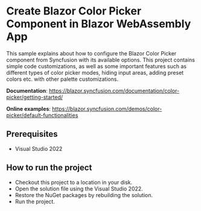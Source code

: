 # Create Blazor Color Picker Component in Blazor WebAssembly App

This sample explains about how to configure the Blazor Color Picker component from Syncfusion with its available options. This project contains simple code customizations, as well as some important features such as different types of color picker modes, hiding input areas, adding preset colors etc. with other palette customizations.

**Documentation**: https://blazor.syncfusion.com/documentation/color-picker/getting-started/

**Online examples**: https://blazor.syncfusion.com/demos/color-picker/default-functionalities
 
## Prerequisites

* Visual Studio 2022

## How to run the project

* Checkout this project to a location in your disk.
* Open the solution file using the Visual Studio 2022.
* Restore the NuGet packages by rebuilding the solution.
* Run the project.